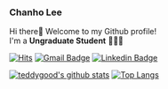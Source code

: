 ### Chanho Lee

Hi there👋 Welcome to my Github profile!  
I'm a **Ungraduate Student** 👨🏽‍💼

[![Hits](https://hits.seeyoufarm.com/api/count/incr/badge.svg?url=https%3A%2F%2Fgithub.com%2Fteddygood)](https://github.com/teddygood)
[![Gmail Badge](https://img.shields.io/badge/-Gmail-d14836?style=flat-square&logo=Gmail&logoColor=white&link=mailto:ibear6954@gmail.com)](mailto:ibear6954@gmail.com)
[![Linkedin Badge](https://img.shields.io/badge/-LinkedIn-blue?style=flat-square&logo=Linkedin&logoColor=white&link=https://www.linkedin.com/in/chan-ho-ohk-3a902a80/)](https://www.linkedin.com/in/chanho-lee-7aab681a2/)

[![teddygood's github stats](https://github-readme-stats.vercel.app/api?username=teddygood&show_icons=true&hide_border=true)](https://github.com/teddygood)
[![Top Langs](https://github-readme-stats.vercel.app/api/top-langs/?username=teddygood&layout=compact)](https://github.com/teddygood/teddygood) 
<!--
**teddygood/teddygood** is a ✨ _special_ ✨ repository because its `README.md` (this file) appears on your GitHub profile.

Here are some ideas to get you started:

- 🔭 I’m currently working on ...
- 🌱 I’m currently learning ...
- 👯 I’m looking to collaborate on ...
- 🤔 I’m looking for help with ...
- 💬 Ask me about ...
- 📫 How to reach me: ...
- 😄 Pronouns: ...
- ⚡ Fun fact: ...
-->

